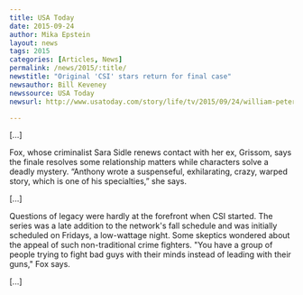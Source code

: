 ```yaml
---
title: USA Today
date: 2015-09-24
author: Mika Epstein
layout: news
tags: 2015
categories: [Articles, News]
permalink: /news/2015/:title/
newstitle: "Original 'CSI' stars return for final case"
newsauthor: Bill Keveney
newssource: USA Today  
newsurl: http://www.usatoday.com/story/life/tv/2015/09/24/william-petersen-marg-helgenberger-cbs-csi-finale/72664736/

---
```


[...]

Fox, whose criminalist Sara Sidle renews contact with her ex, Grissom, says the finale resolves some relationship matters while characters solve a deadly mystery. “Anthony wrote a suspenseful, exhilarating, crazy, warped story, which is one of his specialties,” she says.

[...]

Questions of legacy were hardly at the forefront when CSI started.  The series was a late addition to the network's fall schedule and was initially scheduled on Fridays, a low-wattage night. Some skeptics wondered about the appeal of such non-traditional crime fighters. "You have a group of people trying to fight bad guys with their minds instead of leading with their guns," Fox says.

[...]